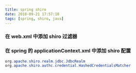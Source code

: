 ```yaml
---
title: spring shiro
date: 2018-09-21 17:57:18
tags: [spring, shiro, java]
---
```






### 在 web.xml 中添加 shiro 过滤器



### 在 spring 的 applicationContext.xml 中添加 shiro 配置



```java
org.apache.shiro.realm.jdbc.JdbcRealm
org.apache.shiro.authc.credential.HashedCredentialsMatcher
```


